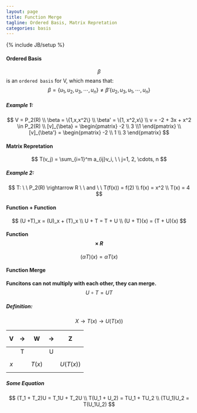 ```yaml
---
layout: page
title: Function Merge 
tagline: Ordered Basis, Matrix Repretation
categories: basis
---
```

{% include JB/setup %}

#### Ordered Basis
$$ \beta $$ is an `ordered basis` for V, which means that: 
$$ \beta = \{u_1, u_2, u_3, \cdots , u_n\}  \ne \beta'\{u_2, u_3, u_1, \cdots, u_n\} $$

##### Example 1:
$$ 
 V = P_2(R) \\ 
 \beta = \{1,x,x^2\} \\
 \beta' = \{1, x^2,x\} \\
 v = -2 + 3x + x^2 \in P_2(R) \\
 [v]_{\beta} = \begin{pmatrix} -2 \\ 3 \\1 \end{pmatrix} \\
 [v]_{\beta'} = \begin{pmatrix} -2 \\ 1 \\ 3 \end{pmatrix}
$$

#### Matrix Repretation
$$
 T(v_j) = \sum_{i=1}^m a_{ij}v_i, \ \ j=1, 2, \cdots, n
$$

##### Example 2:
$$ 
  T: \ \ P_2(R) \rightarrow R \ \  and \ \ T(f(x)) = f(2) \\ 
  f(x) = x^2 \\
  T(x) = 4
$$  

#### Function + Function
$$
(U +T)_x = (U)_x + (T)_x \\
U + T = T + U \\
(U + T)(x) = (T + U)(x)
$$

#### Function $$ \times  \ R $$ 
$$
(\alpha T)(x) = \alpha T(x)
$$

#### Function Merge
**Funcitons can not multiply with each other, they can merge.**  
$$
 U \circ T = UT
$$

##### Definition:  
$$
 X \rightarrow  T(x) \rightarrow U(T(x))
$$

| V | $$ \rightarrow $$ | W | $$  \rightarrow $$ | Z |
| :---: | :---: | :---: | :---:| :---: |
|  | T | | U | |
|$$ x$$ | |$$ T(x)$$| |$$U(T(x))$$|

##### Some Equation  
$$
(T_1 + T_2)U = T_1U + T_2U \\
T(U_1 + U_2) = TU_1 + TU_2 \\
(TU_1)U_2 = T(U_1U_2)
$$
